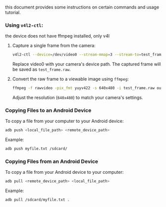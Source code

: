 this document provides some instructions on certain commands and usage tutorial. 


### Using `v4l2-ctl`:

the device does not have ffmpeg installed, only v4l


1. Capture a single frame from the camera:
   ```bash
   v4l2-ctl --device=/dev/video0 --stream-mmap=3 --stream-to=test_frame.raw --stream-count=1
   ```
   Replace video0 with your camera's device path. The captured frame will be saved as `test_frame.raw`.

3. Convert the raw frame to a viewable image using `ffmpeg`:
   ```bash
   ffmpeg -f rawvideo -pix_fmt yuyv422 -s 640x480 -i test_frame.raw output.jpg
   ```
   Adjust the resolution (`640x480`) to match your camera's settings.


### Copying Files to an Android Device
To copy a file from your computer to your Android device:
```bash
adb push <local_file_path> <remote_device_path>
```
Example:
```bash
adb push myfile.txt /sdcard/
```

### Copying Files from an Android Device
To copy a file from your Android device to your computer:
```bash
adb pull <remote_device_path> <local_file_path>
```
Example:
```bash
adb pull /sdcard/myfile.txt .
```
